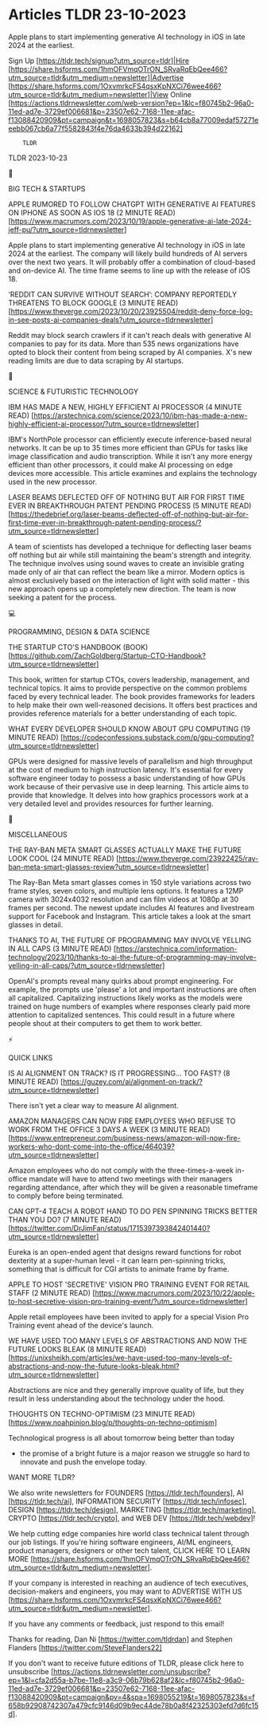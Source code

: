 # Articles TLDR 23-10-2023

Apple plans to start implementing generative AI technology in iOS in
late 2024 at the earliest.  

Sign Up [https://tldr.tech/signup?utm_source=tldr]|Hire
[https://share.hsforms.com/1hmOFVmqOTrON_SRvaRqEbQee466?utm_source=tldr&utm_medium=newsletter]|Advertise
[https://share.hsforms.com/1OxvmrkcFS4qsxKpNXCi76wee466?utm_source=tldr&utm_medium=newsletter]|View
Online
[https://actions.tldrnewsletter.com/web-version?ep=1&lc=f80745b2-96a0-11ed-ad7e-3729ef006681&p=23507e62-7168-11ee-afac-f13088420909&pt=campaign&t=1698057823&s=b64cb8a77009edaf57271eeebb067cb6a77f5582843f4e76da4633b394d22162]


		TLDR 

TLDR 2023-10-23

📱 

BIG TECH & STARTUPS

 APPLE RUMORED TO FOLLOW CHATGPT WITH GENERATIVE AI FEATURES ON IPHONE
AS SOON AS IOS 18 (2 MINUTE READ)
[https://www.macrumors.com/2023/10/19/apple-generative-ai-late-2024-jeff-pu/?utm_source=tldrnewsletter]


 Apple plans to start implementing generative AI technology in iOS in
late 2024 at the earliest. The company will likely build hundreds of
AI servers over the next two years. It will probably offer a
combination of cloud-based and on-device AI. The time frame seems to
line up with the release of iOS 18. 

 ‘REDDIT CAN SURVIVE WITHOUT SEARCH’: COMPANY REPORTEDLY THREATENS
TO BLOCK GOOGLE (3 MINUTE READ)
[https://www.theverge.com/2023/10/20/23925504/reddit-deny-force-log-in-see-posts-ai-companies-deals?utm_source=tldrnewsletter]


 Reddit may block search crawlers if it can't reach deals with
generative AI companies to pay for its data. More than 535 news
organizations have opted to block their content from being scraped by
AI companies. X's new reading limits are due to data scraping by AI
startups. 

🚀 

SCIENCE & FUTURISTIC TECHNOLOGY

 IBM HAS MADE A NEW, HIGHLY EFFICIENT AI PROCESSOR (4 MINUTE READ)
[https://arstechnica.com/science/2023/10/ibm-has-made-a-new-highly-efficient-ai-processor/?utm_source=tldrnewsletter]


 IBM's NorthPole processor can efficiently execute inference-based
neural networks. It can be up to 35 times more efficient than GPUs for
tasks like image classification and audio transcription. While it
isn't any more energy efficient than other processors, it could make
AI processing on edge devices more accessible. This article examines
and explains the technology used in the new processor. 

 LASER BEAMS DEFLECTED OFF OF NOTHING BUT AIR FOR FIRST TIME EVER IN
BREAKTHROUGH PATENT PENDING PROCESS (5 MINUTE READ)
[https://thedebrief.org/laser-beams-deflected-off-of-nothing-but-air-for-first-time-ever-in-breakthrough-patent-pending-process/?utm_source=tldrnewsletter]


 A team of scientists has developed a technique for deflecting laser
beams off nothing but air while still maintaining the beam's strength
and integrity. The technique involves using sound waves to create an
invisible grating made only of air that can reflect the beam like a
mirror. Modern optics is almost exclusively based on the interaction
of light with solid matter - this new approach opens up a completely
new direction. The team is now seeking a patent for the process. 

💻 

PROGRAMMING, DESIGN & DATA SCIENCE

 THE STARTUP CTO'S HANDBOOK (BOOK)
[https://github.com/ZachGoldberg/Startup-CTO-Handbook?utm_source=tldrnewsletter]


 This book, written for startup CTOs, covers leadership, management,
and technical topics. It aims to provide perspective on the common
problems faced by every technical leader. The book provides frameworks
for leaders to help make their own well-reasoned decisions. It offers
best practices and provides reference materials for a better
understanding of each topic. 

 WHAT EVERY DEVELOPER SHOULD KNOW ABOUT GPU COMPUTING (19 MINUTE READ)
[https://codeconfessions.substack.com/p/gpu-computing?utm_source=tldrnewsletter]


 GPUs were designed for massive levels of parallelism and high
throughput at the cost of medium to high instruction latency. It's
essential for every software engineer today to possess a basic
understanding of how GPUs work because of their pervasive use in deep
learning. This article aims to provide that knowledge. It delves into
how graphics processors work at a very detailed level and provides
resources for further learning. 

🎁 

MISCELLANEOUS

 THE RAY-BAN META SMART GLASSES ACTUALLY MAKE THE FUTURE LOOK COOL (24
MINUTE READ)
[https://www.theverge.com/23922425/ray-ban-meta-smart-glasses-review?utm_source=tldrnewsletter]


 The Ray-Ban Meta smart glasses comes in 150 style variations across
two frame styles, seven colors, and multiple lens options. It features
a 12MP camera with 3024x4032 resolution and can film videos at 1080p
at 30 frames per second. The newest update includes AI features and
livestream support for Facebook and Instagram. This article takes a
look at the smart glasses in detail. 

 THANKS TO AI, THE FUTURE OF PROGRAMMING MAY INVOLVE YELLING IN ALL
CAPS (3 MINUTE READ)
[https://arstechnica.com/information-technology/2023/10/thanks-to-ai-the-future-of-programming-may-involve-yelling-in-all-caps/?utm_source=tldrnewsletter]


 OpenAI's prompts reveal many quirks about prompt engineering. For
example, the prompts use 'please' a lot and important instructions are
often all capitalized. Capitalizing instructions likely works as the
models were trained on huge numbers of examples where responses
clearly paid more attention to capitalized sentences. This could
result in a future where people shout at their computers to get them
to work better. 

⚡ 

QUICK LINKS

 IS AI ALIGNMENT ON TRACK? IS IT PROGRESSING... TOO FAST? (8 MINUTE
READ)
[https://guzey.com/ai/alignment-on-track/?utm_source=tldrnewsletter] 

 There isn't yet a clear way to measure AI alignment. 

 AMAZON MANAGERS CAN NOW FIRE EMPLOYEES WHO REFUSE TO WORK FROM THE
OFFICE 3 DAYS A WEEK (3 MINUTE READ)
[https://www.entrepreneur.com/business-news/amazon-will-now-fire-workers-who-dont-come-into-the-office/464039?utm_source=tldrnewsletter]


 Amazon employees who do not comply with the three-times-a-week
in-office mandate will have to attend two meetings with their managers
regarding attendance, after which they will be given a reasonable
timeframe to comply before being terminated. 

 CAN GPT-4 TEACH A ROBOT HAND TO DO PEN SPINNING TRICKS BETTER THAN
YOU DO? (7 MINUTE READ)
[https://twitter.com/DrJimFan/status/1715397393842401440?utm_source=tldrnewsletter]


 Eureka is an open-ended agent that designs reward functions for robot
dexterity at a super-human level - it can learn pen-spinning tricks,
something that is difficult for CGI artists to animate frame by frame.


 APPLE TO HOST 'SECRETIVE' VISION PRO TRAINING EVENT FOR RETAIL STAFF
(2 MINUTE READ)
[https://www.macrumors.com/2023/10/22/apple-to-host-secretive-vision-pro-training-event/?utm_source=tldrnewsletter]


 Apple retail employees have been invited to apply for a special
Vision Pro Training event ahead of the device's launch. 

 WE HAVE USED TOO MANY LEVELS OF ABSTRACTIONS AND NOW THE FUTURE LOOKS
BLEAK (8 MINUTE READ)
[https://unixsheikh.com/articles/we-have-used-too-many-levels-of-abstractions-and-now-the-future-looks-bleak.html?utm_source=tldrnewsletter]


 Abstractions are nice and they generally improve quality of life, but
they result in less understanding about the technology under the hood.


 THOUGHTS ON TECHNO-OPTIMISM (23 MINUTE READ)
[https://www.noahpinion.blog/p/thoughts-on-techno-optimism] 

 Technological progress is all about tomorrow being better than today
- the promise of a bright future is a major reason we struggle so hard
to innovate and push the envelope today. 

WANT MORE TLDR?

We also write newsletters for FOUNDERS [https://tldr.tech/founders],
AI [https://tldr.tech/ai], INFORMATION SECURITY
[https://tldr.tech/infosec], DESIGN [https://tldr.tech/design],
MARKETING [https://tldr.tech/marketing], CRYPTO
[https://tldr.tech/crypto], and WEB DEV [https://tldr.tech/webdev]!

 We help cutting edge companies hire world class technical talent
through our job listings. If you're hiring software engineers, AI/ML
engineers, product managers, designers or other tech talent, CLICK
HERE TO LEARN MORE
[https://share.hsforms.com/1hmOFVmqOTrON_SRvaRqEbQee466?utm_source=tldr&utm_medium=newsletter].


If your company is interested in reaching an audience of tech
executives, decision-makers and engineers, you may want to ADVERTISE
WITH US
[https://share.hsforms.com/1OxvmrkcFS4qsxKpNXCi76wee466?utm_source=tldr&utm_medium=newsletter].


If you have any comments or feedback, just respond to this email! 

Thanks for reading, 
Dan Ni [https://twitter.com/tldrdan] and Stephen Flanders
[https://twitter.com/SteveFlanders22] 

If you don't want to receive future editions of TLDR, please click
here to unsubscribe
[https://actions.tldrnewsletter.com/unsubscribe?ep=1&l=cfa2d55a-b7be-11e8-a3c9-06b79b628af2&lc=f80745b2-96a0-11ed-ad7e-3729ef006681&p=23507e62-7168-11ee-afac-f13088420909&pt=campaign&pv=4&spa=1698055219&t=1698057823&s=f658b92908742307a479cfc9146d09b9ec44de78b0a8f42325303efd7d6fc15d].